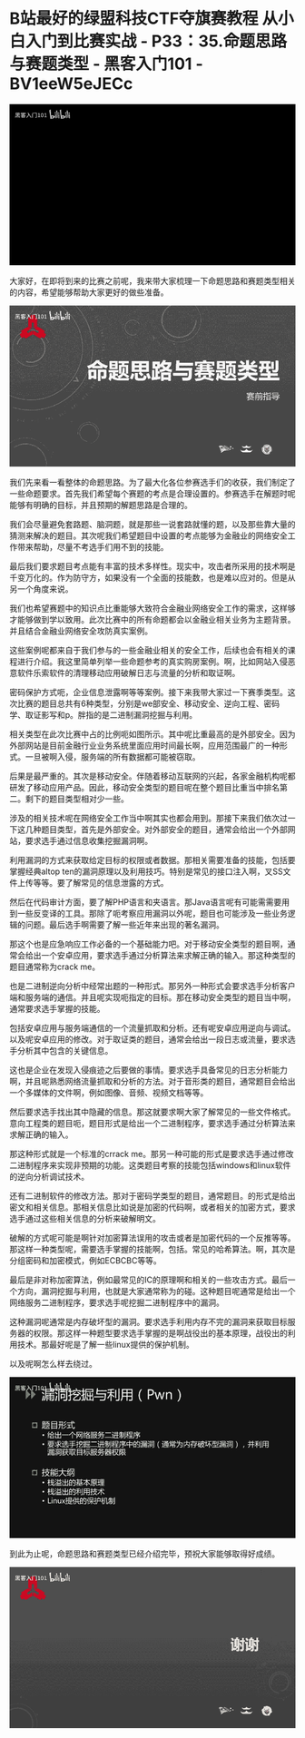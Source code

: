 # B站最好的绿盟科技CTF夺旗赛教程 从小白入门到比赛实战 - P33：35.命题思路与赛题类型 - 黑客入门101 - BV1eeW5eJECc

![](img/4ebc3ce368483852495d7c53c8f38809_0.png)

大家好，在即将到来的比赛之前呢，我来带大家梳理一下命题思路和赛题类型相关的内容，希望能够帮助大家更好的做些准备。



![](img/4ebc3ce368483852495d7c53c8f38809_2.png)

我们先来看一看整体的命题思路。为了最大化各位参赛选手们的收获，我们制定了一些命题要求。首先我们希望每个赛题的考点是合理设置的。参赛选手在解题时呢能够有明确的目标，并且预期的解题思路是合理的。

我们会尽量避免套路题、脑洞题，就是那些一说套路就懂的题，以及那些靠大量的猜测来解决的题目。其次呢我们希望题目中设置的考点能够为金融业的网络安全工作带来帮助，尽量不考选手们用不到的技能。

最后我们要求题目考点能有丰富的技术多样性。现实中，攻击者所采用的技术啊是千变万化的。作为防守方，如果没有一个全面的技能数，也是难以应对的。但是从另一个角度来说。

我们也希望赛题中的知识点比重能够大致符合金融业网络安全工作的需求，这样够才能够做到学以致用。此次比赛中的所有命题都会以金融业相关业务为主题背景。并且结合金融业网络安全攻防真实案例。

这些案例呢都来自于我们参与的一些金融业相关的安全工作，后续也会有相关的课程进行介绍。我这里简单列举一些命题参考的真实购房案例。啊，比如网站入侵恶意软件乐索软件的清理移动应用破解日志与流量的分析和取证啊。

密码保护方式呃，企业信息泄露啊等等案例。接下来我带大家过一下赛季类型。这次比赛的题目总共有6种类型，分别是we部安全、移动安全、逆向工程、密码学、取证影写和p。胖指的是二进制漏洞挖掘与利用。

相关类型在此次比赛中占的比例呃如图所示。其中呢比重最高的是外部安全。因为外部网站是目前金融行业业务系统里面应用时间最长啊，应用范围最广的一种形式。一旦被啊入侵，服务端的所有数据都可能被窃取。

后果是最严重的。其次是移动安全。伴随着移动互联网的兴起，各家金融机构呢都研发了移动应用产品。因此，移动安全类型的题目呢在整个题目比重当中排名第二。剩下的题目类型相对少一些。

涉及的相关技术呢在网络安全工作当中啊其实也都会用到。那接下来我们依次过一下这几种题目类型，首先是外部安全。对外部安全的题目，通常会给出一个外部网站，要求选手通过信息收集挖掘漏洞啊。

利用漏洞的方式来获取给定目标的权限或者数据。那相关需要准备的技能，包括要掌握经典altop ten的漏洞原理以及利用技巧。特别是常见的接口注入啊，叉SS文件上传等等。要了解常见的信息泄露的方式。

然后在代码审计方面，要了解PHP语言和夹语言。那Java语言呢有可能需需要用到一些反变译的工具。那除了呃考察应用漏洞以外呢，题目也可能涉及一些业务逻辑的问题。最后选手啊需要了解一些近年来出现的著名漏洞。

那这个也是应急响应工作必备的一个基础能力吧。对于移动安全类型的题目啊，通常会给出一个安卓应用，要求选手通过分析算法来求解正确的输入。那这种类型的题目通常称为crack me。

也是二进制逆向分析中经常出题的一种形式。那另外一种形式会要求选手分析客户端和服务端的通信。并且呢实现呃指定的目标。那在移动安全类型的题目当中啊，通常要求选手掌握的技能。

包括安卓应用与服务端通信的一个流量抓取和分析。还有呢安卓应用逆向与调试。以及呢安卓应用的修改。对于取证类的题目，通常会给出一段日志或流量，要求选手分析其中包含的关键信息。

这也是企业在发现入侵痕迹之后要做的事情。要求选手具备常见的日志分析能力啊，并且呢熟悉网络流量抓取和分析的方法。对于音形类的题目，通常题目会给出一个多媒体的文件啊，例如图像、音频、视频文档等等。

然后要求选手找出其中隐藏的信息。那这就要求啊大家了解常见的一些文件格式。意向工程类的题目呃，题目形式是给出一个二进制程序，要求选手通过分析算法来求解正确的输入。

那这种形式就是一个标准的crrack me。那另一种可能的形式是要求选手通过修改二进制程序来实现非预期的功能。这类题目考察的技能包括windows和linux软件的逆向分析调试技术。

还有二进制软件的修改方法。那对于密码学类型的题目，通常题目。的形式是给出密文和相关信息。那相关信息比如说是加密的代码啊，或者相关的加密方式，要求选手通过这些相关信息的分析来破解明文。

破解的方式呢可能是啊针对加密算法误用的攻击或者是加密代码的一个反推等等。那这样一种类型呢，需要选手掌握的技能啊，包括。常见的哈希算法。啊，其次是分组密码和加密模式，例如ECBCBC等等。

最后是非对称加密算法，例如最常见的IC的原理啊和相关的一些攻击方式。最后一个方向，漏洞挖掘与利用，也就是大家通常称为的碰。这种题目呢通常是给出一个网络服务二进制程序，要求选手呢挖掘二进制程序中的漏洞。

这种漏洞呢通常是内存破坏型的漏洞。要求选手利用内存不完的漏洞来获取目标服务器的权限。那这样一种题型要求选手掌握的是啊战役出的基本原理，战役出的利用技术。那最好呢是了解一些linux提供的保护机制。

以及呢啊怎么样去绕过。

![](img/4ebc3ce368483852495d7c53c8f38809_4.png)

到此为止呢，命题思路和赛题类型已经介绍完毕，预祝大家能够取得好成绩。

![](img/4ebc3ce368483852495d7c53c8f38809_6.png)